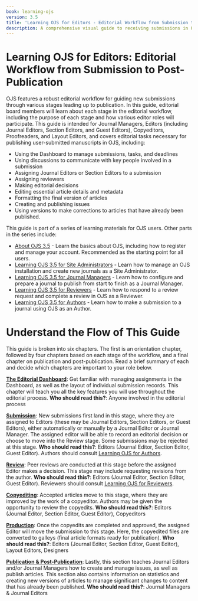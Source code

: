```yaml
---
book: learning-ojs
version: 3.5
title: 'Learning OJS for Editors - Editorial Workflow from Submission to Post-Publication'
description: A comprehensive visual guide to receiving submissions in OJS, conducting peer review, making editorial decisions, copyediting and laying out final proofs, and publishing content in OJS for Editors.
---
```


# Learning OJS for Editors: Editorial Workflow from Submission to Post-Publication
OJS features a robust editorial workflow for guiding new submissions through various stages leading up to publication.
In this guide, editorial board members will learn about each stage in the editorial workflow, including the purpose of each stage and how various editor roles will participate.
This guide is intended for Journal Managers, Editors (including Journal Editors, Section Editors, and Guest Editors), Copyeditors, Proofreaders, and Layout Editors, and covers editorial tasks necessary for publishing user-submitted manuscripts in OJS, including: 
* Using the Dashboard to manage submissions, tasks, and deadlines
* Using discussions to communicate with key people involved in a submission
* Assigning Journal Editors or Section Editors to a submission
* Assigning reviewers
* Making editorial decisions
* Editing essential article details and metadata
* Formatting the final version of articles
* Creating and publishing issues
* Using versions to make corrections to articles that have already been published.

This guide is part of a series of learning materials for OJS users. Other parts in the series include:

* [About OJS 3.5](../../about-ojs/en/) - Learn the basics about OJS, including how to register and manage your account. Recommended as the starting point for all users.
* [Learning OJS 3.5 for Site Administrators](../../site-admin/en/) - Learn how to manage an OJS installation and create new journals as a Site Administrator.
* [Learning OJS 3.5 for Journal Managers](../../journal-managers/en/) - Learn how to configure and prepare a journal to publish from start to finish as a Journal Manager. 
* [Learning OJS 3.5 for Reviewers](../../reviewer/en/) - Learn how to respond to a review request and complete a review in OJS as a Reviewer.
* [Learning OJS 3.5 for Authors](../../author/en/) - Learn how to make a submission to a journal using OJS as an Author.

  
# Understand the Flow of This Guide

This guide is broken into six chapters. The first is an orientation chapter, followed by four chapters based on each stage of the workflow, and a final chapter on publication and post-publication. Read a brief summary of each and decide which chapters are important to your role below.

[**The Editorial Dashboard**](./dashboard.md): Get familiar with managing assignments in the Dashboard, as well as the layout of individual submission records. This chapter will teach you all the key features you will use throughout the editorial process.
**Who should read this?**: Anyone involved in the editorial process

[**Submission**](./submission.md): New submissions first land in this stage, where they are assigned to Editors (these may be Journal Editors, Section Editors, or Guest Editors), either automatically or manually by a Journal Editor or Journal Manager. The assigned editor will be able to record an editorial decision or choose to move into the Review stage. Some submissions may be rejected at this stage.
**Who should read this?**: Editors (Journal Editor, Section Editor, Guest Editor). Authors should consult [Learning OJS for Authors](../authors/en/).

[**Review**](./review.md): Peer reviews are conducted at this stage before the assigned Editor makes a decision. This stage may include requesting revisions from the author. 
**Who should read this?**: Editors (Journal Editor, Section Editor, Guest Editor). Reviewers should consult [Learning OJS for Reviewers](../reviewers/en/).

[**Copyediting**](./copyedit.md): Accepted articles move to this stage, where they are improved by the work of a copyeditor. Authors may be given the opportunity to review the copyedits.
**Who should read this?**: Editors (Journal Editor, Section Editor, Guest Editor), Copyeditors

[**Production**](./production.md): Once the copyedits are completed and approved, the assigned Editor will move the submission to this stage. Here, the copyedited files are converted to galleys (final article formats ready for publication).
**Who should read this?**: Editors (Journal Editor, Section Editor, Guest Editor), Layout Editors, Designers

[**Publication & Post-Publication**](./#publication.md): Lastly, this section teaches Journal Editors and/or Journal Managers how to create and manage issues, as well as publish articles. This section also contains information on statistics and creating new versions of articles to manage significant changes to content that has already been published.
**Who should read this?**: Journal Managers & Journal Editors

